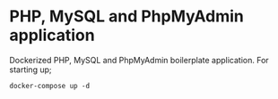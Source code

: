 # PHP, MySQL and PhpMyAdmin application

Dockerized PHP, MySQL and PhpMyAdmin boilerplate application. For starting up;

`docker-compose up -d`

